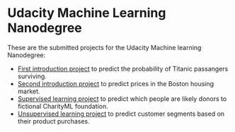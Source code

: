 # Udacity Machine Learning Nanodegree
These are the submitted projects for the Udacity Machine learning Nanodegree:
- [First introduction project](https://github.com/rutgerfick/Udacity-MLNanodegree/blob/master/titanic_survival_exploration/titanic_survival_exploration.ipynb) to predict the probability of Titanic passangers surviving.
- [Second introduction project](https://github.com/rutgerfick/Udacity-MLNanodegree/blob/master/boston_housing/boston_housing.ipynb) to predict prices in the Boston housing market.
- [Supervised learning project](https://github.com/rutgerfick/Udacity-MLNanodegree/blob/master/finding_donors/finding_donors.ipynb) to predict which people are likely donors to fictional CharityML foundation.
- [Unsupervised learning project](https://github.com/rutgerfick/Udacity-MLNanodegree/blob/master/customer_segments/customer_segments.ipynb) to predict customer segments based on their product purchases.
